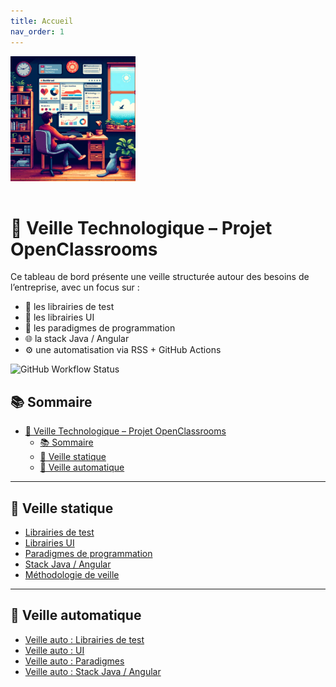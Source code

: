 ```yaml
---
title: Accueil
nav_order: 1
---
```


<img src="assets/images/veille_tech.webp" alt="Logo de la veille" width="200" style="margin-bottom: 1rem;" />

# 👀 Veille Technologique – Projet OpenClassrooms

Ce tableau de bord présente une veille structurée autour des besoins de l’entreprise, avec un focus sur :

- 🔬 les librairies de test
- 🎨 les librairies UI
- 🧠 les paradigmes de programmation
- 🌐 la stack Java / Angular
- ⚙️ une automatisation via RSS + GitHub Actions

![GitHub Workflow Status](https://github.com/Escanor1986/veille_techno-OC/actions/workflows/rss.yml/badge.svg)

## 📚 Sommaire

- [👀 Veille Technologique – Projet OpenClassrooms](#-veille-technologique--projet-openclassrooms)
  - [📚 Sommaire](#-sommaire)
  - [📝 Veille statique](#-veille-statique)
  - [🔄 Veille automatique](#-veille-automatique)

---

## 📝 Veille statique

- [Librairies de test](tests.md)
- [Librairies UI](ui.md)
- [Paradigmes de programmation](paradigmes.md)
- [Stack Java / Angular](stack.md)
- [Méthodologie de veille](methodologie.md)

---

## 🔄 Veille automatique

- [Veille auto : Librairies de test](auto_tests.md)
- [Veille auto : UI](auto_ui.md)
- [Veille auto : Paradigmes](auto_paradigmes.md)
- [Veille auto : Stack Java / Angular](auto_stack.md)
